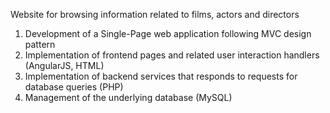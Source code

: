 Website for browsing information related to films, actors and directors

1.  Development of a Single-Page web application following MVC design pattern
2.  Implementation of frontend pages and related user interaction handlers (AngularJS, HTML)
3.  Implementation of backend services that responds to requests for database queries (PHP)
4.  Management of the underlying database (MySQL)
